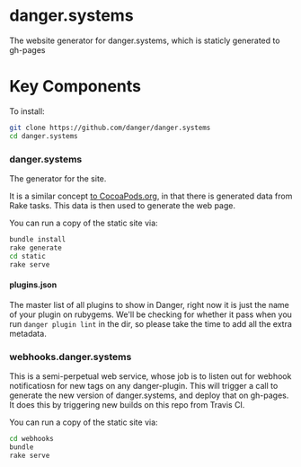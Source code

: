 # danger.systems
The website generator for danger.systems, which is staticly generated to gh-pages

# Key Components

To install:
``` sh
git clone https://github.com/danger/danger.systems
cd danger.systems
```

### danger.systems

The generator for the site.

It is a similar concept [to CocoaPods.org](https://github.com/cocoapods/cocoapods.org), in that there is generated data from Rake tasks.
This data is then used to generate the web page.

You can run a copy of the static site via:

``` sh
bundle install
rake generate
cd static
rake serve
```

#### plugins.json

The master list of all plugins to show in Danger, right now it is just the name of your plugin on rubygems. 
We'll be checking for whether it pass when you run `danger plugin lint` in the dir, so please take the time to add all the extra metadata.  

### webhooks.danger.systems

This is a semi-perpetual web service, whose job is to listen out for webhook notificatiosn for new tags on any danger-plugin.
This will trigger a call to generate the new version of danger.systems, and deploy that on gh-pages. It does this by triggering
new builds on this repo from Travis CI.

You can run a copy of the static site via:

``` sh
cd webhooks
bundle
rake serve
```